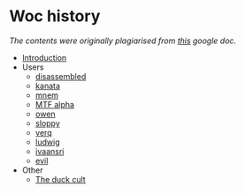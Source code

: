 # Woc history

*The contents were originally plagiarised from [this](https://docs.google.com/document/d/1tl46reu2qjMYFvGOAILWCUb3HDOgEtGEUzeMOzO0Y40/) google doc.*

- [Introduction](introduction.md)
- Users
  - [disassembled](entries/users/disassembled.md)
  - [kanata](entries/users/kanata.md)
  - [mnem](entries/users/mnem.md)
  - [MTF alpha](entries/users/mtf.md)
  - [owen](entries/users/owen.md)
  - [sloppy](entries/users/sloppy.md)
  - [verq](entries/users/verq.md)
  - [ludwig](entries/users/ludwig.md)
  - [ivaansri](entries/users/ivaansri.md)
  - [evil](entries/users/evil.md)
- Other
  - [The duck cult](entries/other/duck-cult.md)
